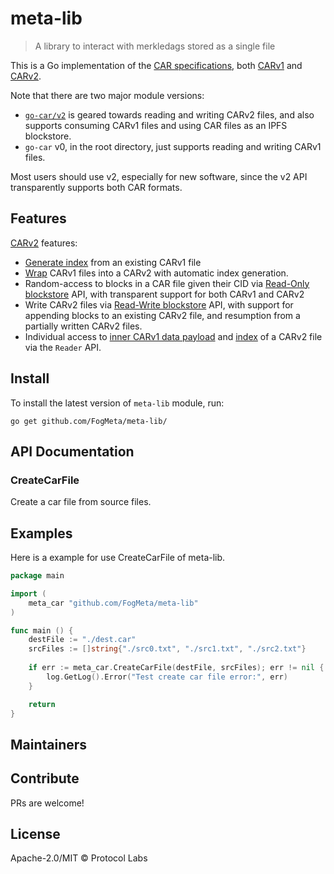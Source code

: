 meta-lib
==================

> A library to interact with merkledags stored as a single file

This is a Go implementation of the [CAR specifications](https://ipld.io/specs/transport/car/), both [CARv1](https://ipld.io/specs/transport/car/carv1/) and [CARv2](https://ipld.io/specs/transport/car/carv2/).

Note that there are two major module versions:

* [`go-car/v2`](v2/) is geared towards reading and writing CARv2 files, and also
  supports consuming CARv1 files and using CAR files as an IPFS blockstore.
* `go-car` v0, in the root directory, just supports reading and writing CARv1 files.

Most users should use v2, especially for new software, since the v2 API transparently supports both CAR formats.

## Features

[CARv2](v2) features:
* [Generate index](https://pkg.go.dev/github.com/ipld/go-car/v2#GenerateIndex) from an existing CARv1 file
* [Wrap](https://pkg.go.dev/github.com/ipld/go-car/v2#WrapV1) CARv1 files into a CARv2 with automatic index generation.
* Random-access to blocks in a CAR file given their CID via [Read-Only blockstore](https://pkg.go.dev/github.com/ipld/go-car/v2/blockstore#NewReadOnly) API, with transparent support for both CARv1 and CARv2
* Write CARv2 files via [Read-Write blockstore](https://pkg.go.dev/github.com/ipld/go-car/v2/blockstore#OpenReadWrite) API, with support for appending blocks to an existing CARv2 file, and resumption from a partially written CARv2 files.
* Individual access to [inner CARv1 data payload]((https://pkg.go.dev/github.com/ipld/go-car/v2#Reader.DataReader)) and [index]((https://pkg.go.dev/github.com/ipld/go-car/v2#Reader.IndexReader)) of a CARv2 file via the `Reader` API.

## Install

To install the latest version of `meta-lib` module, run:
```shell script
go get github.com/FogMeta/meta-lib/
```

## API Documentation
### CreateCarFile
Create a car file from source files.

## Examples
Here is a example for use CreateCarFile of meta-lib.
```go
package main

import (
    meta_car "github.com/FogMeta/meta-lib"
)

func main () {
    destFile := "./dest.car"
    srcFiles := []string{"./src0.txt", "./src1.txt", "./src2.txt"}
	
    if err := meta_car.CreateCarFile(destFile, srcFiles); err != nil {
        log.GetLog().Error("Test create car file error:", err)
    }

    return
}

```
## Maintainers

## Contribute

PRs are welcome!

## License

Apache-2.0/MIT © Protocol Labs
